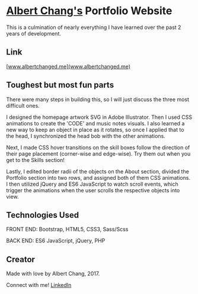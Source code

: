 # [Albert Chang's](https://www.linkedin.com/in/albertchanged) Portfolio Website

This is a culmination of nearly everything I have learned over the past 2 years of development.

## Link

[www.albertchanged.me](www.albertchanged.me)

## Toughest but most fun parts

There were many steps in building this, so I will just discuss the three most difficult ones.

I designed the homepage artwork SVG in Adobe Illustrator. Then I used CSS animations to create the 'CODE' and music notes visuals. I also learned a new way to keep an object in place as it rotates, so once I applied that to the head, I synchronized the head bob with the other animations.

Next, I made CSS hover transitions on the skill boxes follow the direction of their page placement (corner-wise and edge-wise). Try them out when you get to the Skills section!

Lastly, I edited border radii of the objects on the About section, divided the Portfolio section into two rows, and assigned both of them CSS animations. I then utilized jQuery and ES6 JavaScript to watch scroll events, which trigger the animations when the user scrolls the respective objects into view.

## Technologies Used

FRONT END: Bootstrap, HTML5, CSS3, Sass/Scss

BACK END: ES6 JavaScript, jQuery, PHP

## Creator

Made with love by Albert Chang, 2017.

Connect with me! [LinkedIn](https://www.linkedin.com/in/albertchanged)